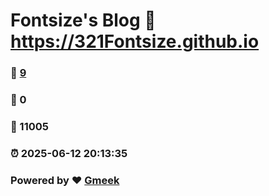 # Fontsize's Blog :link: https://321Fontsize.github.io 
### :page_facing_up: [9](https://321Fontsize.github.io/tag.html) 
### :speech_balloon: 0 
### :hibiscus: 11005 
### :alarm_clock: 2025-06-12 20:13:35 
### Powered by :heart: [Gmeek](https://github.com/Meekdai/Gmeek)
